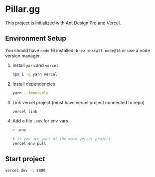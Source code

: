 # Pillar.gg

This project is initialized with [Ant Design Pro](https://pro.ant.design) and [Vercel](https://vercel.com).

## Environment Setup

You should have `node` 16 installed: `brew install node@16` or use a node version manager.

1. Install `yarn` and `vercel`

   ```sh
   npm i -g yarn vercel
   ```

2. Install dependencies

   ```sh
   yarn --immutable
   ```

3. Link vercel project (must have vercel project connected to repo)

   ```sh
   vercel link
   ```

4. Add a file `.env` for env vars.

   ```sh
   > .env

   # if you are part of the main vercel project
   vercel env pull
   ```

## Start project

```sh
vercel dev -l 8000
```
